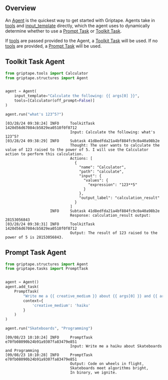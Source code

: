 ## Overview

An [Agent](../../reference/griptape/structures/agent.md) is the quickest way to get started with Griptape.
Agents take in [tools](../../reference/griptape/structures/agent.md#griptape.structures.agent.Agent.tools) and [input_template](../../reference/griptape/structures/agent.md#griptape.structures.agent.Agent.input_template)
directly, which the agent uses to dynamically determine whether to use a [Prompt Task](./tasks.md#prompt-task) or [Toolkit Task](./tasks.md#toolkit-task).

If [tools](../../reference/griptape/structures/agent.md#griptape.structures.agent.Agent.tools) are passed provided to the Agent, a [Toolkit Task](./tasks.md#toolkit-task) will be used. If no [tools](../../reference/griptape/structures/agent.md#griptape.structures.agent.Agent.tools)
are provided, a [Prompt Task](./tasks.md#prompt-task) will be used.

## Toolkit Task Agent

```python
from griptape.tools import Calculator
from griptape.structures import Agent


agent = Agent(
    input_template="Calculate the following: {{ args[0] }}",
    tools=[Calculator(off_prompt=False)]
)

agent.run("what's 123^5?")
```

```
[03/28/24 09:38:24] INFO     ToolkitTask 1420d56d67084cb5829ea0510f0f0712
                             Input: Calculate the following: what's 123^5?
[03/28/24 09:38:29] INFO     Subtask 41d8edfda21a4bf884fc9c0a40a98b2e
                             Thought: The user wants to calculate the value of 123 raised to the power of 5. I will use the Calculator action to perform this calculation.
                             Actions: [
                               {
                                 "name": "Calculator",
                                 "path": "calculate",
                                 "input": {
                                   "values": {
                                     "expression": "123**5"
                                   }
                                 },
                                 "output_label": "calculation_result"
                               }
                             ]
                    INFO     Subtask 41d8edfda21a4bf884fc9c0a40a98b2e
                             Response: calculation_result output: 28153056843
[03/28/24 09:38:31] INFO     ToolkitTask 1420d56d67084cb5829ea0510f0f0712
                             Output: The result of 123 raised to the power of 5 is 28153056843.
```

## Prompt Task Agent

```python
from griptape.structures import Agent
from griptape.tasks import PromptTask


agent = Agent()
agent.add_task(
    PromptTask(
        "Write me a {{ creative_medium }} about {{ args[0] }} and {{ args[1] }}",
        context={
            'creative_medium': 'haiku'
        }
    )
)

agent.run("Skateboards", "Programming")
```

```
[09/08/23 10:10:24] INFO     PromptTask e70fb08090b24b91a9307fa83479e851
                             Input: Write me a haiku about Skateboards and Programming
[09/08/23 10:10:28] INFO     PromptTask e70fb08090b24b91a9307fa83479e851
                             Output: Code on wheels in flight,
                             Skateboards meet algorithms bright,
                             In binary, we ignite.
```
